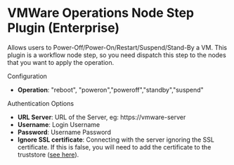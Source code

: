 # VMWare Operations Node Step Plugin (Enterprise)

Allows users to Power-Off/Power-On/Restart/Suspend/Stand-By a VM.
This plugin is a workflow node step, so you need dispatch this step to the nodes that you want to apply the operation.

Configuration

- **Operation**: "reboot", "poweron","poweroff","standby","suspend"

Authentication Options

- **URL Server**: URL of the Server, eg: https://vmware-server
- **Username**: Login Username
- **Password**: Username Password
- **Ignore SSL certificate**: Connecting with the server ignoring the SSL certificate. If this is false, you will need to add the certificate to the truststore ([see here](/manual/projects/resource-model-sources/vmware.md#connecting-using-certificate)).

